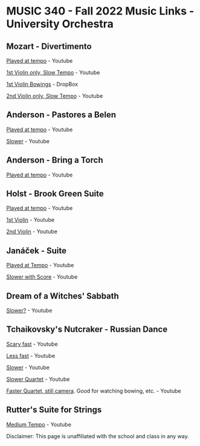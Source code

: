 # MUSIC 340 - Fall 2022 Music Links - University Orchestra

## Mozart - Divertimento

[Played at tempo](https://www.youtube.com/watch?v=7FRYoBy7iT8) - Youtube

[1st Violin only, Slow Tempo](https://www.youtube.com/watch?v=Zyf2EpBz2GY) - Youtube

[1st Violin Bowings](https://www.dropbox.com/scl/fo/dwr629aq28vh9f818p6tq/h?dl=0&preview=Violin+I-+Mozart+with+Bowings.pdf&rlkey=wbmjaj9laff4sqjpoqsqmfv15) - DropBox

[2nd Violin only, Slow Tempo](https://www.youtube.com/watch?v=Z2srsvqT2TM) - Youtube

## Anderson - Pastores a Belen

[Played at tempo](https://www.youtube.com/watch?v=d9sKtThoL3A) - Youtube

[Slower](https://www.youtube.com/watch?v=lWgAoUC4F88) - Youtube

## Anderson - Bring a Torch

[Played at tempo](https://www.youtube.com/watch?v=D8Sw6pfA70Q) - Youtube

## Holst - Brook Green Suite

[Played at tempo](https://www.youtube.com/watch?v=UhMOgXcCtcA) - Youtube

[1st Violin](https://www.youtube.com/watch?app=desktop&v=oFOgMDcLRQA) - Youtube

[2nd Violin](https://www.youtube.com/watch?app=desktop&v=aDaUr2GFmO8) - Youtube

## Janáček - Suite

[Played at Tempo](https://www.youtube.com/watch?v=BdlxDzmmy-Q&t=103s) - Youtube

[Slower with Score](https://www.youtube.com/watch?v=R-F_zHIMJz8) - Youtube

## Dream of a Witches' Sabbath

[Slower?](https://www.youtube.com/watch?v=4tsGQ5tU4z4) - Youtube

## Tchaikovsky's Nutcraker - Russian Dance

[Scary fast](https://www.youtube.com/watch?v=H28o3j58aME) - Youtube

[Less fast](https://www.youtube.com/watch?v=6w9h9XbWp8E) - Youtube

[Slower](https://www.youtube.com/watch?v=gVNRm1Q1fqg) - Youtube

[Slower Quartet](https://www.youtube.com/watch?v=8cStDj3wKbQ&t=32s) - Youtube

[Faster Quartet, still camera](https://www.youtube.com/watch?v=QvApdQZZ7DI). Good for watching bowing, etc. - Youtube

## Rutter's Suite for Strings

[Medium Tempo](https://www.youtube.com/watch?v=7_mqNz0tt8A&t=12s) - Youtube



Disclaimer: This page is unaffiliated with the school and class in any way.
